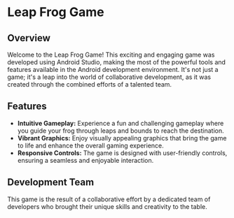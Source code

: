 # Leap Frog Game

## Overview

Welcome to the Leap Frog Game! This exciting and engaging game was developed using Android Studio, making the most of the powerful tools and features available in the Android development environment. It's not just a game; it's a leap into the world of collaborative development, as it was created through the combined efforts of a talented team.

## Features

- **Intuitive Gameplay:** Experience a fun and challenging gameplay where you guide your frog through leaps and bounds to reach the destination.
- **Vibrant Graphics:** Enjoy visually appealing graphics that bring the game to life and enhance the overall gaming experience.
- **Responsive Controls:** The game is designed with user-friendly controls, ensuring a seamless and enjoyable interaction.

## Development Team

This game is the result of a collaborative effort by a dedicated team of developers who brought their unique skills and creativity to the table.
